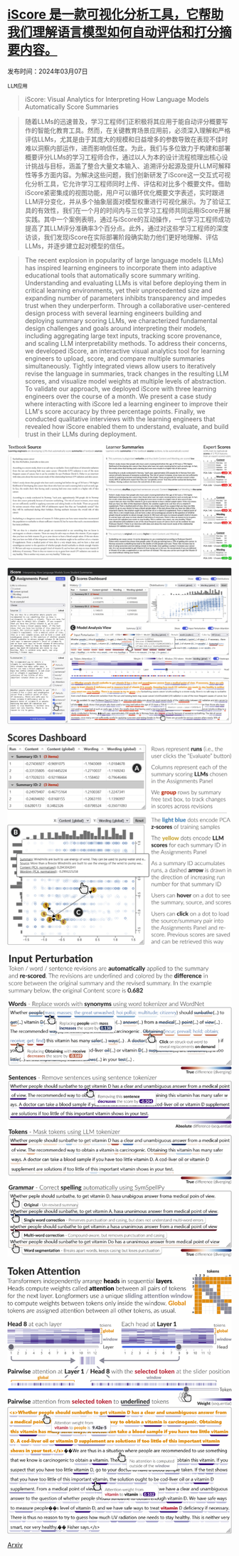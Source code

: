 # [iScore 是一款可视化分析工具，它帮助我们理解语言模型如何自动评估和打分摘要内容。](https://arxiv.org/abs/2403.04760)

发布时间：2024年03月07日

`LLM应用`

> iScore: Visual Analytics for Interpreting How Language Models Automatically Score Summaries

> 随着LLMs的迅速普及，学习工程师们正积极将其应用于能自动评分概要写作的智能化教育工具。然而，在关键教育场景应用前，必须深入理解和严格评估LLMs，尤其是由于其庞大的规模和日益增多的参数导致在表现不佳时难以洞察内部运作，进而影响信任度。为此，我们与多位致力于构建和部署概要评分LLMs的学习工程师合作，通过以人为本的设计流程梳理出核心设计挑战与目标，涵盖了整合大量文本输入、追溯评分起源及提升LLM可解释性等多方面内容。为解决这些问题，我们创新研发了iScore这一交互式可视化分析工具，它允许学习工程师同时上传、评估和对比多个概要文件。借助iScore紧密集成的视图功能，用户可以循环优化概要文字表述，实时跟进LLM评分变化，并从多个抽象层面对模型权重进行可视化展示。为了验证工具的有效性，我们在一个月的时间内与三位学习工程师共同运用iScore开展实践。其中一个案例表明，通过与iScore的互动操作，一位学习工程师成功提高了其LLM评分准确率3个百分点。此外，通过对这些学习工程师的深度访谈，我们发现iScore在实际部署阶段确实助力他们更好地理解、评估LLMs，并逐步建立起对模型的信任。

> The recent explosion in popularity of large language models (LLMs) has inspired learning engineers to incorporate them into adaptive educational tools that automatically score summary writing. Understanding and evaluating LLMs is vital before deploying them in critical learning environments, yet their unprecedented size and expanding number of parameters inhibits transparency and impedes trust when they underperform. Through a collaborative user-centered design process with several learning engineers building and deploying summary scoring LLMs, we characterized fundamental design challenges and goals around interpreting their models, including aggregating large text inputs, tracking score provenance, and scaling LLM interpretability methods. To address their concerns, we developed iScore, an interactive visual analytics tool for learning engineers to upload, score, and compare multiple summaries simultaneously. Tightly integrated views allow users to iteratively revise the language in summaries, track changes in the resulting LLM scores, and visualize model weights at multiple levels of abstraction. To validate our approach, we deployed iScore with three learning engineers over the course of a month. We present a case study where interacting with iScore led a learning engineer to improve their LLM's score accuracy by three percentage points. Finally, we conducted qualitative interviews with the learning engineers that revealed how iScore enabled them to understand, evaluate, and build trust in their LLMs during deployment.

![iScore 是一款可视化分析工具，它帮助我们理解语言模型如何自动评估和打分摘要内容。](../../../paper_images/2403.04760/x1.png)

![iScore 是一款可视化分析工具，它帮助我们理解语言模型如何自动评估和打分摘要内容。](../../../paper_images/2403.04760/x2.png)

![iScore 是一款可视化分析工具，它帮助我们理解语言模型如何自动评估和打分摘要内容。](../../../paper_images/2403.04760/x3.png)

![iScore 是一款可视化分析工具，它帮助我们理解语言模型如何自动评估和打分摘要内容。](../../../paper_images/2403.04760/x4.png)

![iScore 是一款可视化分析工具，它帮助我们理解语言模型如何自动评估和打分摘要内容。](../../../paper_images/2403.04760/x5.png)

[Arxiv](https://arxiv.org/abs/2403.04760)